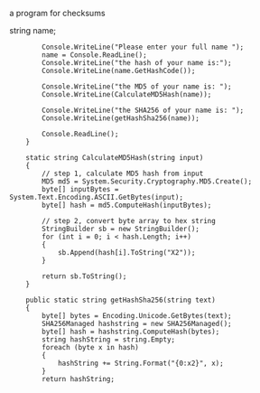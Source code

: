 a program for checksums





string name;

            Console.WriteLine("Please enter your full name ");
            name = Console.ReadLine();
            Console.WriteLine("the hash of your name is:");
            Console.WriteLine(name.GetHashCode());

            Console.WriteLine("the MD5 of your name is: ");
            Console.WriteLine(CalculateMD5Hash(name));

            Console.WriteLine("the SHA256 of your name is: ");
            Console.WriteLine(getHashSha256(name));

            Console.ReadLine();
        }

        static string CalculateMD5Hash(string input)
        {
            // step 1, calculate MD5 hash from input
            MD5 md5 = System.Security.Cryptography.MD5.Create();
            byte[] inputBytes = System.Text.Encoding.ASCII.GetBytes(input);
            byte[] hash = md5.ComputeHash(inputBytes);

            // step 2, convert byte array to hex string
            StringBuilder sb = new StringBuilder();
            for (int i = 0; i < hash.Length; i++)
            {
                sb.Append(hash[i].ToString("X2"));
            }

            return sb.ToString();
        }

        public static string getHashSha256(string text)
        {
            byte[] bytes = Encoding.Unicode.GetBytes(text);
            SHA256Managed hashstring = new SHA256Managed();
            byte[] hash = hashstring.ComputeHash(bytes);
            string hashString = string.Empty;
            foreach (byte x in hash)
            {
                hashString += String.Format("{0:x2}", x);
            }
            return hashString;
